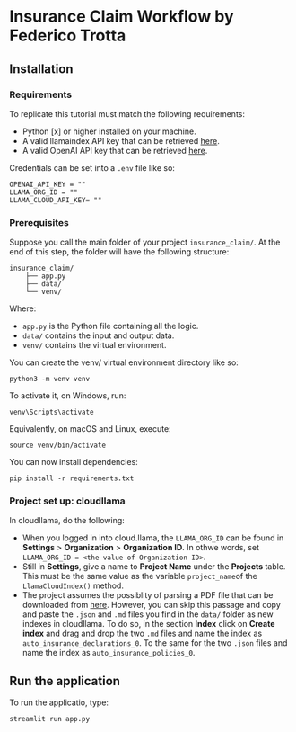 #  Insurance Claim Workflow by Federico Trotta





## Installation

### Requirements
To replicate this tutorial must match the following requirements:
- Python [x] or higher installed on your machine.
- A valid llamaindex API key that can be retrieved [here](https://cloud.llamaindex.ai/).
- A valid OpenAI API key that can be retrieved [here](https://platform.openai.com/api-keys).

Credentials can be set into a `.env` file like so:
```plaintext
OPENAI_API_KEY = ""
LLAMA_ORG_ID = ""
LLAMA_CLOUD_API_KEY= ""
```

### Prerequisites
Suppose you call the main folder of your project `insurance_claim/`. At the end of this step, the folder will have the following structure:
```plaintext
insurance_claim/
    ├── app.py
    ├── data/
    └── venv/
```

Where:
- `app.py` is the Python file containing all the logic.
- `data/` contains the input and output data.
- `venv/` contains the virtual environment.

You can create the venv/ virtual environment directory like so:
```plaintext
python3 -m venv venv
```
To activate it, on Windows, run:
```plaintext
venv\Scripts\activate
```

Equivalently, on macOS and Linux, execute:
```plaintext
source venv/bin/activate
```

You can now install dependencies:
```plaintext
pip install -r requirements.txt
```

### Project set up: cloudllama
In cloudllama, do the following:
- When you logged in into cloud.llama, the `LLAMA_ORG_ID` can be found in **Settings** > **Organization** > **Organization ID**. In othwe words, set `LLAMA_ORG_ID = <the value of Organization ID>`.
- Still in **Settings**, give a name to **Project Name** under the **Projects** table. This must be the same value as the variable `project_name`of the `LlamaCloudIndex()` method.
- The project assumes the possiblity of parsing a PDF file that can be downloaded from [here](https://nationalgeneral.com/forms_catalog/CAIP400_03012006_CA.pdf). However, you can skip this passage and copy and paste the `.json` and `.md` files you find in the `data/` folder as new indexes in cloudllama. To do so, in the section **Index** click on **Create index** and drag and drop the two `.md` files and name the index as `auto_insurance_declarations_0`. To the same for the two `.json` files and name the index as `auto_insurance_policies_0`.

## Run the application
To run the applicatio, type:
```plaintext
streamlit run app.py
```